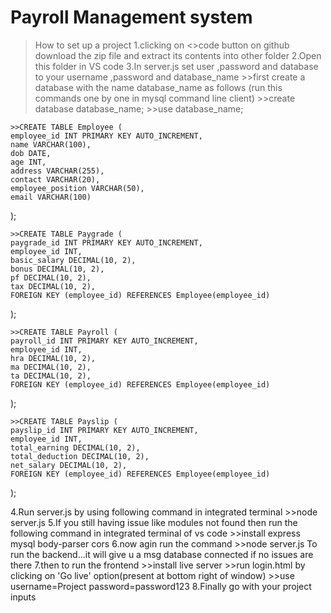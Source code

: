 # Payroll Management system

>How to set up a project
1.clicking on <>code button on github download the zip file and extract its contents into other folder
2.Open this folder in VS code
3.In server.js set user ,password and database to your username  ,password and database_name
    >>first create a database with the name database_name as follows (run this commands one by one in mysql command line client)
    >>create database database_name;
    >>use database_name;

    >>CREATE TABLE Employee (
    employee_id INT PRIMARY KEY AUTO_INCREMENT,
    name VARCHAR(100),
    dob DATE,
    age INT,
    address VARCHAR(255),
    contact VARCHAR(20),
    employee_position VARCHAR(50),
    email VARCHAR(100)
);

    >>CREATE TABLE Paygrade (
    paygrade_id INT PRIMARY KEY AUTO_INCREMENT,
    employee_id INT,
    basic_salary DECIMAL(10, 2),
    bonus DECIMAL(10, 2),
    pf DECIMAL(10, 2),
    tax DECIMAL(10, 2),
    FOREIGN KEY (employee_id) REFERENCES Employee(employee_id)
);

    >>CREATE TABLE Payroll (
    payroll_id INT PRIMARY KEY AUTO_INCREMENT,
    employee_id INT,
    hra DECIMAL(10, 2),
    ma DECIMAL(10, 2),
    ta DECIMAL(10, 2),
    FOREIGN KEY (employee_id) REFERENCES Employee(employee_id)
);

    >>CREATE TABLE Payslip (
    payslip_id INT PRIMARY KEY AUTO_INCREMENT,
    employee_id INT,
    total_earning DECIMAL(10, 2),
    total_deduction DECIMAL(10, 2),
    net_salary DECIMAL(10, 2),
    FOREIGN KEY (employee_id) REFERENCES Employee(employee_id)
);


4.Run server.js by using following  command in integrated terminal 
    >>node server.js
5.If you still having issue like modules not found then run the following command in integrated terminal of vs code
    >>install express mysql body-parser cors
6.now agin run the command
    >>node server.js 
    To run the backend...it will give u a msg database connected if no issues are there
7.then to run the frontend 
    >>install live server
    >>run login.html by clicking on 'Go live' option(present at bottom right of window)
    >>use username=Project
          password=password123
8.Finally go with your project inputs
